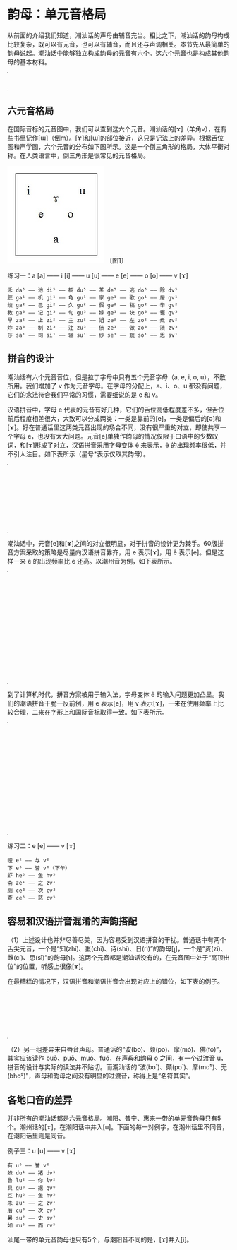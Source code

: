 # 韵母：单元音格局

从前面的介绍我们知道，潮汕话的声母由辅音充当。相比之下，潮汕话的韵母构成比较复杂，既可以有元音，也可以有辅音，而且还与声调相关。本节先从最简单的韵母说起。潮汕话中能够独立构成韵母的元音有六个。这六个元音也是构成其他韵母的基本材料。

<table style="width:1px; white-space:nowrap; text-align:center;">
  <tr>
    <td><span style="font-size:2em;">a</span> [a] 亚</td>
    <td><span style="font-size:2em;">i</span> [i] 衣</td>
    <td><span style="font-size:2em;">u</span> [u] 污</td>
    <td><span style="font-size:2em;">e</span> [e] 哑</td>
    <td><span style="font-size:2em;">o</span> [o] 窝</td>
    <td><span style="font-size:2em;">v</span> [ɤ] 余</td>
  </tr>
</table>

## 六元音格局

在国际音标的元音图中，我们可以查到这六个元音。潮汕话的[ɤ]（羊角v），在有些书里记作[ɯ]（倒m）。[ɤ]和[ɯ]的部位接近，这只是记法上的差异。根据舌位图和声学图，六个元音的分布如下图所示。这是一个倒三角形的格局，大体平衡对称。在人类语言中，倒三角形是很常见的元音格局。

![image1] 〔图1〕

练习一：a [a] —— i [i] —— u [u] —— e [e] —— o [o] —— v [ɤ]

```
禾 da⁵ —— 池 di⁵ —— 橱 du⁵ —— 茶 de⁵ —— 逃 do⁵ —— 除 dv⁵
胶 ga¹ —— 机 gi¹ —— 龟 gu¹ —— 家 ge¹ —— 歌 go¹ —— 居 gv¹
绞 ga² —— 己 gi² —— 久 gu² —— 假 ge² —— 稿 go² —— 举 gv²
教 ga³ —— 记 gi³ —— 句 gu³ —— 嫁 ge³ —— 块 go³ —— 锯 gv³
早 za² —— 止 zi² —— 主 zu² —— 姐 ze² —— 左 zo² —— 煮 zv²
炸 za³ —— 制 zi³ —— 注 zu³ —— 债 ze³ —— 做 zo³ —— 渍 zv³
莎 sa¹ —— 司 si¹ —— 输 su¹ —— 纱 se¹ —— 蔬 so¹ —— 思 sv¹
```

## 拼音的设计

潮汕话有六个元音音位，但是拉丁字母中只有五个元音字母（a, e, i, o, u），不敷所用。我们增加了 v 作为元音字母。在字母的分配上，a、i、o、u 都没有问题，它们的念法符合我们平常的习惯，需要细说的是 e 和 v。

汉语拼音中，字母 e 代表的元音有好几种，它们的舌位高低程度差不多，但舌位前后程度相差很大，大致可以分成两类：一类是靠前的[e]，一类是偏后的[ə]和[ɤ]。好在普通话里这两类元音出现的场合不同，没有很严重的对立，即使共享一个字母 e，也没有太大问题。元音[e]单独作韵母的情况仅限于口语中的少数叹词，和[ɤ]形成了对立，汉语拼音采用字母变体 ê 来表示，ê 的出现频率很低，并不引人注目。如下表所示（星号*表示仅取其韵母）。

<table style="width:1px; white-space:nowrap; text-align:center;">
  <tr>
    <td></td>
    <td>[e]</td>
    <td>[ɤ] / [ə]</td>
  </tr>
  <tr>
    <td>常规字母 e</td>
    <td>　<br>
      ie [ie] 耶<br>
      üe [ye] 约<br>
      ei [ei] 黑*<br>
      uei [uei] 威</td>
    <td>e [ɤ] 鹅<br>
      en [ən] 恩<br>
      uen [uən] 温<br>
      eng [əŋ] 亨*<br>
      ueng [uəŋ] 翁</td>
  </tr>
  <tr>
    <td>字母变体 ê</td>
    <td>ê [e] 欸（叹词）</td>
    <td></td>
  </tr>
</table>

潮汕话中，元音[e]和[ɤ]之间的对立很明显，对于拼音的设计更为棘手。60版拼音方案采取的策略是尽量向汉语拼音靠齐，用 e 表示[ɤ]，用 ê 表示[e]。但是这样一来 ê 的出现频率比 e 还高。以潮州音为例，如下表所示。

<table style="width:1px; white-space:nowrap; text-align:center;">
  <tr>
    <td></td>
    <td>[e]</td>
    <td>[ɤ]</td>
  </tr>
  <tr>
    <td>常规字母 e</td>
    <td></td>
    <td>e 余<br>
      eng 斤* / ek 乞*</td>
  </tr>
  <tr>
    <td>字母变体 ê</td>
    <td>ê 哑 / êh 客*<br>
      iê 腰 / iêh 约<br>
      uê 锅 / uêh 划<br>
      êng 英 / êk 液<br>
      iêng 焉 / iêk 洁*<br>
      uêng 冤 / uêk 越<br>
      êⁿ 楹<br>
      iêⁿ 羊<br>
      uêⁿ 横*</td>
    <td></td>
  </tr>
</table>

到了计算机时代，拼音方案被用于输入法，字母变体 ê 的输入问题更加凸显。我们的潮语拼音干脆一反前例，用 e 表示[e]，用 v 表示[ɤ]，一来在使用频率上比较合理，二来在字形上和国际音标取得一致。如下表所示。

<table style="width:1px; white-space:nowrap; text-align:center;">
  <tr>
    <td></td>
    <td>[e]</td>
    <td>[ɤ]</td>
  </tr>
  <tr>
    <td>常规字母 e</td>
    <td>e 哑 / eh 客*<br>
      ie 腰 / ieh 约<br>
      ue 锅 / ueh 划<br>
      eng 英 / ek 液<br>
      ieng 焉 / iek 洁*<br>
      ueng 冤 / uek 越<br>
      eⁿ 楹<br>
      ieⁿ 羊<br>
      ueⁿ 横*</td>
    <td></td>
  </tr>
  <tr>
    <td>常规字母 v</td>
    <td></td>
    <td>v 余<br>
      vng 斤* / vk 乞*</td>
  </tr>
</table>

练习二：e [e] —— v [ɤ]

```
哑 e² —— 与 v²
下 e⁶ —— 誉 v⁶（下午）
虾 he⁵ —— 鱼 hv⁵
斋 ze¹ —— 之 zv¹
厕 ce³ —— 次 cv³
查 ce⁵ —— 慈 cv⁵
```

## 容易和汉语拼音混淆的声韵搭配

（1）上述设计也并非尽善尽美，因为容易受到汉语拼音的干扰。普通话中有两个舌尖元音，一个是“知(zhī)、蚩(chī)、诗(shī)、日(rì)”的韵母[ʅ]，一个是“资(zī)、雌(cí)、思(sī)”的韵母[ɿ]。这两个元音都是潮汕话没有的，在元音图中处于“高顶出位”的位置，听感上很像[ɤ]。

在最糟糕的情况下，汉语拼音和潮语拼音会出现对应上的错位，如下表的例子。

<table style="width:1px; white-space:nowrap; text-align:center;">
  <tr>
    <td>例字</td>
    <td>厕</td>
    <td>次</td>
    <td>妻</td>
  </tr>
  <tr>
    <td>汉语拼音（普通话）</td>
    <td><span style="font-size:2em;">cè</span> [tsʰɤ]</td>
    <td><span style="font-size:2em;">cì</span> [tsʰɿ]</td>
    <td><span style="font-size:2em;">qī</span> [tɕʰi]</td>
  </tr>
  <tr>
    <td>潮语拼音（潮汕话）</td>
    <td><span style="font-size:2em;">ce³</span> [tsʰe]</td>
    <td><span style="font-size:2em;">cv³</span> [tsʰɤ]</td>
    <td><span style="font-size:2em;">ci¹</span> [tɕʰi]</td>
  </tr>
</table>

（2）另一组差异来自唇音声母。普通话的“波(bō)、颇(pō)、摩(mó)、佛(fó)”，其实应该读作 buō、puō、muó、fuó，在声母和韵母 o 之间，有一个过渡音 u，拼音的设计与实际的读法并不贴切。而潮汕话的“波(bo¹)、颇(po¹)、摩(mo⁵)、无(bho⁵)”，声母和韵母之间没有明显的过渡音，称得上是“名符其实”。

## 各地口音的差异

并非所有的潮汕话都是六元音格局。潮阳、普宁、惠来一带的单元音韵母只有5个。潮州话的[ɤ]，在潮阳话中并入[u]。下面的每一对例字，在潮州话里不同音，在潮阳话里则是同音。

例子三：u [u] —— v [ɤ]

```
有 u⁶ —— 誉 v⁶
蛛 du¹ —— 猪 dv¹
鲁 lu² —— 你 lv²
具 gu⁶ —— 据 gv⁶
互 hu⁵ —— 鱼 hv⁵
朱 zu¹ —— 之 zv¹
厝 cu³ —— 次 cv³
暑 su² —— 史 sv²
如 ru⁵ —— 而 rv⁵
```

汕尾一带的单元音韵母也只有5个，与潮阳音不同的是，[ɤ]并入[i]。

[image1]: images/10-1.jpg
